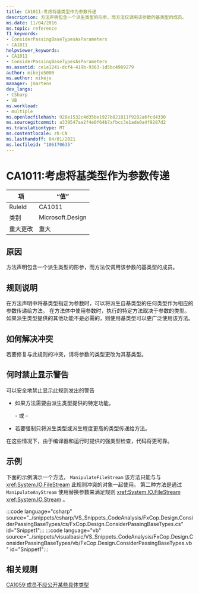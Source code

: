 ```yaml
---
title: CA1011:考虑将基类型作为参数传递
description: 方法声明包含一个派生类型的形参，而方法仅调用该参数的基类型的成员。
ms.date: 11/04/2016
ms.topic: reference
f1_keywords:
- ConsiderPassingBaseTypesAsParameters
- CA1011
helpviewer_keywords:
- CA1011
- ConsiderPassingBaseTypesAsParameters
ms.assetid: ce1e1241-dcf4-419b-9363-1d5bc4989279
author: mikejo5000
ms.author: mikejo
manager: jmartens
dev_langs:
- CSharp
- VB
ms.workload:
- multiple
ms.openlocfilehash: 928e1532c4d35be1927b821811f9282a6fcd4330
ms.sourcegitcommit: a339547aa2f4e0f64b7afbcc3e1ade0a4f9287d2
ms.translationtype: MT
ms.contentlocale: zh-CN
ms.lasthandoff: 04/01/2021
ms.locfileid: "106170635"
---
```

# <a name="ca1011-consider-passing-base-types-as-parameters"></a>CA1011:考虑将基类型作为参数传递

|项|“值”|
|-|-|
|RuleId|CA1011|
|类别|Microsoft.Design|
|重大更改|重大|

## <a name="cause"></a>原因

方法声明包含一个派生类型的形参，而方法仅调用该参数的基类型的成员。

## <a name="rule-description"></a>规则说明

在方法声明中将基类型指定为参数时，可以将派生自基类型的任何类型作为相应的参数传递给方法。 在方法体中使用参数时，执行的特定方法取决于参数的类型。 如果派生类型提供的其他功能不是必需的，则使用基类型可以更广泛使用该方法。

## <a name="how-to-fix-violations"></a>如何解决冲突

若要修复与此规则的冲突，请将参数的类型更改为其基类型。

## <a name="when-to-suppress-warnings"></a>何时禁止显示警告

可以安全地禁止显示此规则发出的警告

- 如果方法需要由派生类型提供的特定功能，

     \- 或 -

- 若要强制只将派生类型或派生程度更高的类型传递给方法。

在这些情况下，由于编译器和运行时提供的强类型检查，代码将更可靠。

## <a name="example"></a>示例

下面的示例演示一个方法， `ManipulateFileStream` 该方法只能与与 <xref:System.IO.FileStream> 此规则冲突的对象一起使用。 第二种方法是通过 `ManipulateAnyStream` 使用替换参数来满足规则 <xref:System.IO.FileStream> <xref:System.IO.Stream> 。

:::code language="csharp" source="../snippets/csharp/VS_Snippets_CodeAnalysis/FxCop.Design.ConsiderPassingBaseTypes/cs/FxCop.Design.ConsiderPassingBaseTypes.cs" id="Snippet1":::
:::code language="vb" source="../snippets/visualbasic/VS_Snippets_CodeAnalysis/FxCop.Design.ConsiderPassingBaseTypes/vb/FxCop.Design.ConsiderPassingBaseTypes.vb" id="Snippet1":::

## <a name="related-rules"></a>相关规则

[CA1059:成员不应公开某些具体类型](../code-quality/ca1059.md)
